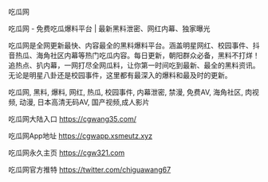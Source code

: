 吃瓜网

吃瓜网 - 免费吃瓜爆料平台 | 最新黑料泄密、网红内幕、独家曝光

吃瓜网是全网更新最快、内容最全的黑料爆料平台。涵盖明星网红、校园事件、抖音热瓜、海角社区内幕等热门吃瓜内容。每日更新，朝阳群众必备，黑料不打烊！追热点、扒内幕，一网打尽全网瓜料，让你第一时间吃到最新、最全的黑料资讯。无论是明星八卦还是校园事件，这里都有最深入的爆料和最及时的更新。

吃瓜网, 黑料, 爆料, 网红, 热瓜, 校园事件, 内幕泄密, 禁漫, 免费AV, 海角社区, 肉视频, 动漫, 日本高清无码AV, 国产视频,成人影片

吃瓜网大陆入口  https://cgwang35.com/

吃瓜网App地址  https://cgwapp.xsmeutz.xyz

吃瓜网永久主页  https://cgw321.com

吃瓜网官方推特  https://twitter.com/chiguawang67
